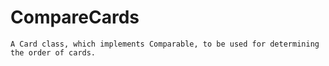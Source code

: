 # CompareCards
    A Card class, which implements Comparable, to be used for determining the order of cards.